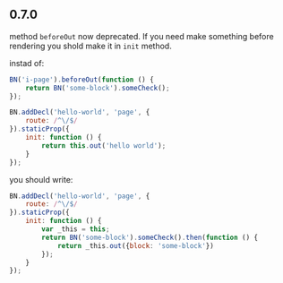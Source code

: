 0.7.0
---------------

method ```beforeOut``` now deprecated. If you need make something before rendering you shold make it in ```init``` method.

instad of:
```js
BN('i-page').beforeOut(function () {
    return BN('some-block').someCheck();
});

BN.addDecl('hello-world', 'page', {
    route: /^\/$/
}).staticProp({
    init: function () {
        return this.out('hello world');
    }
});
```
you should write:
```js
BN.addDecl('hello-world', 'page', {
    route: /^\/$/
}).staticProp({
    init: function () {
        var _this = this;
        return BN('some-block').someCheck().then(function () {
            return _this.out({block: 'some-block'})
        });
    }
});
```
